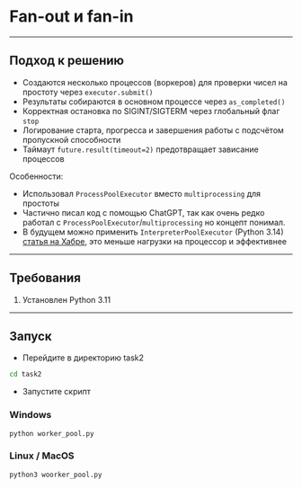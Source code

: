 # Fan-out и fan-in

--- 

## Подход к решению

- Создаются несколько процессов (воркеров) для проверки чисел на простоту через `executor.submit()`
- Результаты собираются в основном процессе через `as_completed()` 
- Корректная остановка по SIGINT/SIGTERM через глобальный флаг `stop`
- Логирование старта, прогресса и завершения работы с подсчётом пропускной способности  
- Таймаут `future.result(timeout=2)` предотвращает зависание процессов 

Особенности:  
- Использовал `ProcessPoolExecutor` вместо `multiprocessing` для простоты
- Частично писал код с помощью ChatGPT, так как очень редко работал с `ProcessPoolExecutor`/`multiprocessing` но концепт понимал.  
- В будущем можно применить `InterpreterPoolExecutor` (Python 3.14) [статья на Хабре](https://habr.com/ru/articles/957058/), это меньше нагрузки на процессор и эффективнее

--- 

## Требования

1. Установлен Python 3.11

---

## Запуск

- Перейдите в директорию task2

```bash
cd task2
```
  
- Запустите скрипт
### Windows
```shell
python worker_pool.py
```

### Linux / MacOS
```shell
python3 woorker_pool.py
```
